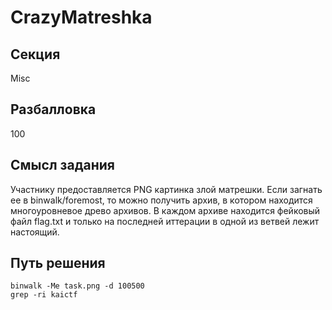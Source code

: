 # CrazyMatreshka

## Секция
Misc

## Разбалловка
100

## Смысл задания
Участнику предоставляется PNG картинка злой матрешки.
Если загнать ее в binwalk/foremost, то можно получить архив, в котором находится многоуровневое древо архивов.
В каждом архиве находится фейковый файл flag.txt  и только на последней иттерации в одной из ветвей лежит настоящий.

## Путь решения
```
binwalk -Me task.png -d 100500
grep -ri kaictf
```
